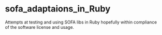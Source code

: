 sofa_adaptaions_in_Ruby
=======================

Attempts at testing and using SOFA libs in Ruby hopefully within compliance of the software license and usage.
